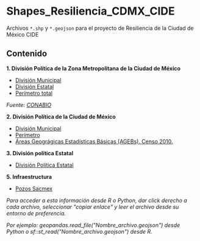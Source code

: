 # Shapes_Resiliencia_CDMX_CIDE
Archivos `*.shp` y `*.geojson` para el proyecto de Resiliencia de la Ciudad de México CIDE


## Contenido

**1. División Política de la Zona Metropolitana de la Ciudad de México**

* [División Municipal](https://github.com/JuveCampos/Shapes_Resiliencia_CDMX_CIDE/raw/master/Zona%20Metropolitana/EdosZM.geojson)
* [División Estatal](https://github.com/JuveCampos/Shapes_Resiliencia_CDMX_CIDE/raw/master/Zona%20Metropolitana/EstadosZMVM.geojson)
* [Perímetro total](https://github.com/JuveCampos/Shapes_Resiliencia_CDMX_CIDE/raw/master/Zona%20Metropolitana/ZMVM_shell.geojson)

_Fuente: [CONABIO](http://www.conabio.gob.mx/informacion/gis/)_

**2. División Política de la Ciudad de México**

* [División Municipal](https://github.com/JuveCampos/Shapes_Resiliencia_CDMX_CIDE/raw/master/Shape%20Ciudad%20de%20México/CDMX_mpal.geojson)
* [Perímetro](https://github.com/JuveCampos/Shapes_Resiliencia_CDMX_CIDE/raw/master/Shape%20Ciudad%20de%20México/CDMX_perimetro.geojson)
* [Áreas Geográgicas Estadísticas Básicas (AGEBs). Censo 2010.](https://github.com/JuveCampos/Shapes_Resiliencia_CDMX_CIDE/raw/master/Zona%20Metropolitana/Ageb.geojson)

**3. División política Estatal**

* [División Política Estatal](https://github.com/JuveCampos/MexicoSinIslas/raw/master/Sin_islas.geojson)

**5. Infraestructura**

* [Pozos Sacmex](https://github.com/JuveCampos/Shapes_Resiliencia_CDMX_CIDE/raw/master/Infraestructura/Pozos_Sacmex2.geojson)


_Para acceder a esta información desde R o Python, dar click derecho a cada archivo, seleccionar "copiar enlace" y leer el archivo desde su entorno de preferencia._

_Por ejemplo: geopandas.read_file("Nombre_archivo.geojson") desde Python o sf::st_read("Nombre_archivo.geojson") desde R._


